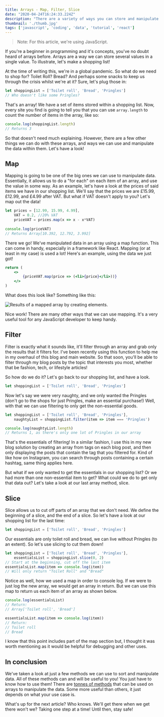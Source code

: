 ```yaml
---
title: Arrays - Map, Filter, Slice
date: "2020-04-24T16:24:33.224Z"
description: "There are a variety of ways you can store and manipulate data in JavaScript. What are some things we can do with data and how do we do it?"
thumbnail: './thumb.jpg'
tags: ['javascript', 'coding', 'data', 'tutorial', 'react']
---
```


> Note: For this article, we're using JavaScript.

If you're a beginner in programming and it's concepts, you've no doubt heard of arrays before. Arrays are a way we can store several values in a single value. To illustrate, let's make a shopping list!

At the time of writing this, we're in a global pandemic. So what do we need to shop for? Toilet Roll? Bread? And perhaps some snacks to keep us through the crisis whilst we're at it? Sure, let's plug those in:

```js
let shoppingList = ['Toilet roll', 'Bread', 'Pringles']
// Who doesn't like some Pringles?
```

That's an array! We have a set of items stored within a shopping list. Now, every site you find is going to tell you that you can use `array.length` to count the number of items in the array, like so:

```js
console.log(shoppingList.length)
// Returns 3
```

So that doesn't need much explaining. However, there are a few other things we can do with these arrays, and ways we can use and manipulate the data within them. Let's have a look!

## Map

Mapping is going to be one of the big ones we can use to manipulate data. Essentially, it allows us to do a "for each" on each item of an array, and use the value in some way. As an example, let's have a look at the prices of said items we have in our shopping list. We'll say that the prices we are £15.99, £12.99, and £4.99 after VAT. But what if VAT doesn't apply to you? Let's map out the data!

```js
let prices = [12.99, 15.99, 4.99],
    VAT = 0.2, //20% VAT
    priceVAT = prices.map(x => x - x*VAT)
    
console.log(priceVAT)
// Returns Array[10.392, 12.792, 3.992]
```

There we go! We've manipulated data in an array using a map function. This can come in handy, especially in a framework like React. Mapping (or at least in my case) is used a lot! Here's an example, using the data we just got!

```jsx
return (
    <>
        {priceVAT.map(price => (<li>{price}</li>))}
    </>
)
```

What does this look like? Something like this:

![Results of a mapped array by creating elements.](https://i.imgur.com/JzhAn7Z.png)

Nice work! There are many other ways that we can use mapping. It's a very useful tool for any JavaScript developer to keep handy.

## Filter

Filter is exactly what it sounds like, it'll filter through an array and grab only the results that it filters for. I've been recently using this function to help me in my overhaul of this blog and main website. So that soon, you'll be able to filter through my blog posts by the topic that interests you most, whether that be fashion, tech, or lifestyle articles!

So how do we do it? Let's go back to our shopping list, and have a look.

```js
let shoppingList = ['Toilet roll', 'Bread', 'Pringles']
```

Now let's say we were very naughty, and we only wanted the Pringles (don't go to the shops for just Pringles, make an essential purchase!) Well, with that we can use filtering to only get the non-essential goods.

```js
let shoppingList = ['Toilet roll', 'Bread', 'Pringles'],
    naughtyList = shoppingList.filter(item => item === 'Pringles')

console.log(naughtyList.length)
// Returns 1, as there's only one lot of Pringles in our array
```

That's the essentials of filtering! In a similar fashion, I use this in my new blog solution by creating an array from tags on each blog post, and then only displaying the posts that contain the tag that you filtered for. Kind of like how on Instagram, you can search through posts containing a certain hashtag, same thing applies here.

But what if we only wanted to get the essentials in our shopping list? Or we had more than one non-essential item to get? What could we do to get only that data out? Let's take a look at our last array method, slice.

## Slice

Slice allows us to cut off parts of an array that we don't need. We define the beginning of a slice, and the end of a slice. So let's have a look at our shopping list for the last time:

```js
let shoppingList = ['Toilet roll', 'Bread', 'Pringles']
```

Our essentials are only toilet roll and bread, we can live without Pringles (to an extent). So let's use slicing to cut them down!

```js
let shoppingList = ['Toilet roll', 'Bread', 'Pringles'],
    essentialsList = shoppingList.slice(0, 2)
// Start at the beginning, cut off the last item
essentialsList.map(item => console.log(item))
// Will only return "Toilet Roll" and "Bread"
```

Notice as well, how we used a map in order to console log. If we were to just log the new array, we would get an array in return. But we can use this map to return us each item of an array as shown below.

```js
console.log(essentialsList)
// Return:
// Array['Toilet roll', 'Bread']

essentialsList.map(item => console.log(item))
// Return:
// Toilet roll
// Bread
```

I know that this point includes part of the map section but, I thought it was worth mentioning as it would be helpful for debugging and other uses.

## In conclusion

We've taken a look at just a few methods we can use to sort and manipulate data. All of these methods can and will be useful to you! You just have to know how to use them! There are [tonnes of methods](https://developer.mozilla.org/en-US/docs/Web/JavaScript/Reference/Global_Objects/Array#) that can be used on arrays to manipulate the data. Some more useful than others, it just depends on what your use case is.

What's up for the next article? Who knows. We'll get there when we get there won't we? Taking one step at a time!
Until then, stay safe!